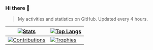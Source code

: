 ### Hi there 👋

> My activities and statistics on GitHub. Updated every 4 hours.

| <a href="#qwry3657-stats"><picture><source srcset="https://github-readme-stats-git-masterrstaa-rickstaa.vercel.app/api?username=qwry3657&theme=dracula&text_bold=false&hide_border=true&bg_color=00000000&show_icons=true&hide=issues,contribs&count_private=true&include_all_commits=true" media="(prefers-color-scheme: dark)" /><source srcset="https://github-readme-stats-git-masterrstaa-rickstaa.vercel.app/api?username=qwry3657&theme=buefy&show_icons=true&hide_border=true&text_bold=false&hide=issues,contribs&count_private=true&include_all_commits=true&bg_color=00000000" media="(prefers-color-scheme: light), (prefers-color-scheme: no-preference)" /><img src="https://github-readme-stats-git-masterrstaa-rickstaa.vercel.app/api?username=qwry3657&theme=buefy&show_icons=true&hide_border=true&text_bold=false&hide=issues,contribs&count_private=true&include_all_commits=true&bg_color=00000000" alt="Stats" /></picture></a> | <a href="#qwry3657-stats"><picture><source srcset="https://github-readme-stats-git-masterrstaa-rickstaa.vercel.app/api/top-langs/?username=qwry3657&layout=compact&theme=dracula&text_bold=false&hide_border=true&bg_color=00000000" media="(prefers-color-scheme: dark)" /><source srcset="https://github-readme-stats-git-masterrstaa-rickstaa.vercel.app/api/top-langs/?username=qwry3657&layout=compact&theme=buefy&text_bold=false&hide_border=true&bg_color=00000000" media="(prefers-color-scheme: light), (prefers-color-scheme: no-preference)" /><img src="https://github-readme-stats-git-masterrstaa-rickstaa.vercel.app/api/top-langs/?username=qwry3657&layout=compact&theme=buefy&text_bold=false&hide_border=true" alt="Top Langs" /></picture></a> |
| ------------- | ------------- |
| <a href="#qwry3657-stats"><picture><source srcset="https://github-readme-streak-stats.herokuapp.com?user=qwry3657&theme=dracula&border_radius=0&background=FFFFFF00&border=30363D&stroke=30363D&hide_border=true" media="(prefers-color-scheme: dark)" /><source srcset="https://github-readme-streak-stats.herokuapp.com?user=qwry3657&theme=buefy&border_radius=0&background=FFFFFF00&border=D0D7DE&stroke=D0D7DE&hide_border=true" media="(prefers-color-scheme: light), (prefers-color-scheme: no-preference)" /><img src="https://github-readme-streak-stats.herokuapp.com?user=qwry3657&theme=buefy&border_radius=0&background=FFFFFF00&border=D0D7DE&stroke=D0D7DE&hide_border=true" alt="Contributions" /></picture></a> | <a href="#qwry3657-stats">![Trophies](https://github-profile-trophy.vercel.app/?username=qwry3657&theme=dark_lover&row=2&column=3&rank=SECRET,SSS,SS,S,AAA,AA,A,B,C&no-frame=true&margin-w=6&margin-h=6&no-bg=true)</a> |